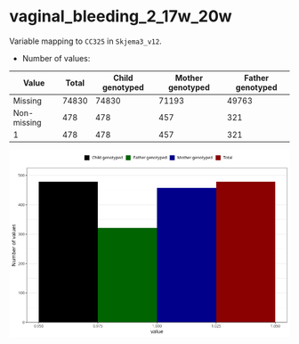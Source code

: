 # vaginal_bleeding_2_17w_20w
Variable mapping to `CC325` in `Skjema3_v12`.
- Number of values:

| Value | Total | Child genotyped | Mother genotyped | Father genotyped |
| ----- | ----- | --------------- | ---------------- | ---------------- |
| Missing | 74830 | 74830 | 71193 | 49763 |
| Non-missing | 478 | 478 | 457 | 321 |
| 1 | 478 | 478 | 457 | 321 |



![](vaginal_bleeding_2_17w_20w_n.png)



